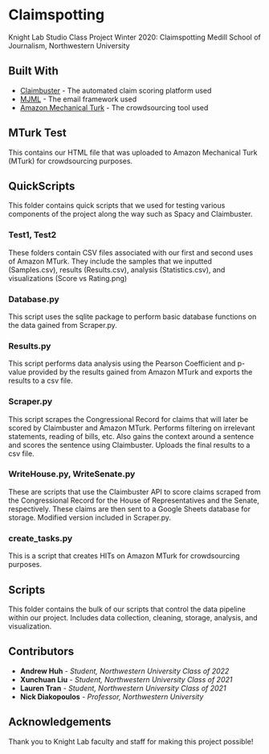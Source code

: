 # Claimspotting
Knight Lab Studio Class Project Winter 2020: Claimspotting
Medill School of Journalism, Northwestern University 

## Built With
* [Claimbuster](https://idir.uta.edu/claimbuster/) - The automated claim scoring platform used
* [MJML](https://mjml.io/) - The email framework used
* [Amazon Mechanical Turk](https://www.mturk.com/) - The crowdsourcing tool used

## MTurk Test
This contains our HTML file that was uploaded to Amazon Mechanical Turk (MTurk) for crowdsourcing purposes. 

## QuickScripts
This folder contains quick scripts that we used for testing various components of the project along the way such as Spacy and Claimbuster. 

### Test1, Test2
These folders contain CSV files associated with our first and second uses of Amazon MTurk. They include the samples that we inputted (Samples.csv), results (Results.csv), analysis (Statistics.csv), and visualizations (Score vs Rating.png) 

### Database.py
This script uses the sqlite package to perform basic database functions on the data gained from Scraper.py. 

### Results.py
This script performs data analysis using the Pearson Coefficient and p-value provided by the results gained from Amazon MTurk and exports the results to a csv file. 

### Scraper.py
This script scrapes the Congressional Record for claims that will later be scored by Claimbuster and Amazon MTurk. Performs filtering on irrelevant statements, reading of bills, etc. Also gains the context around a sentence and scores the sentence using Claimbuster. Uploads the final results to a csv file.

### WriteHouse.py, WriteSenate.py
These are scripts that use the Claimbuster API to score claims scraped from the Congressional Record for the House of Representatives and the Senate, respectively. These claims are then sent to a Google Sheets database for storage. Modified version included in Scraper.py. 

### create_tasks.py 
This is a script that creates HITs on Amazon MTurk for crowdsourcing purposes. 

## Scripts
This folder contains the bulk of our scripts that control the data pipeline within our project. Includes data collection, cleaning, storage, analysis, and visualization. 

## Contributors 
* **Andrew Huh** - *Student, Northwestern University Class of 2022*
* **Xunchuan Liu** - *Student, Northwestern University Class of 2021*
* **Lauren Tran** - *Student, Northwestern University Class of 2021*
* **Nick Diakopoulos** - *Professor, Northwestern University* 

## Acknowledgements 
Thank you to Knight Lab faculty and staff for making this project possible!
